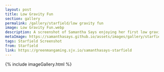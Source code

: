```yaml
---
layout: post
title: Low Gravity Fun
section: gallery
permalink: /gallery/starfield/low gravity fun
image: Low Gravity Fun.webp
description: A screenshot of Samantha Says enjoying her first low gravity planet from Starfield, taken by Samantha Says.
metaImage: https://samanthasays.github.io/assets/images/gallery/starfield/Low Gravity Fun.webp
tags: Starfield Screenshot
from: Starfield
link: https://greenmangaming.sjv.io/samanthasays-starfield
---
```

{% include imageGallery.html %}